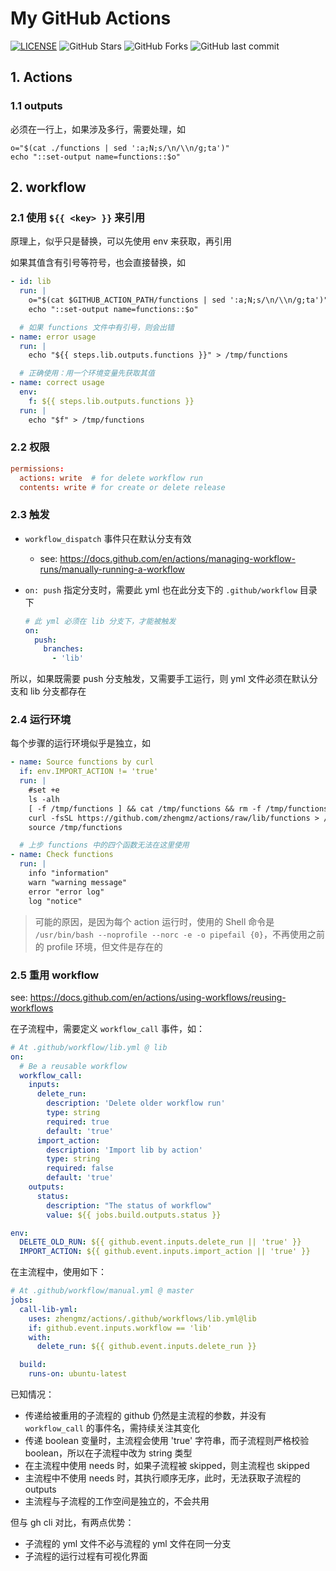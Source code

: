 # My GitHub Actions

[![LICENSE](https://img.shields.io/github/license/mashape/apistatus.svg?style=flat&logo=github&label=LICENSE)](https://github.com/zhengmz/actions/blob/master/LICENSE)
![GitHub Stars](https://img.shields.io/github/stars/zhengmz/actions.svg?style=flat&logo=appveyor&label=Stars&logo=github)
![GitHub Forks](https://img.shields.io/github/forks/zhengmz/actions.svg?style=flat&logo=appveyor&label=Forks&logo=github)
![GitHub last commit](https://img.shields.io/github/last-commit/zhengmz/actions?label=Latest%20Commit&logo=github)

## 1. Actions

### 1.1 outputs

必须在一行上，如果涉及多行，需要处理，如

```shell
o="$(cat ./functions | sed ':a;N;s/\n/\\n/g;ta')"
echo "::set-output name=functions::$o"
```

## 2. workflow

### 2.1 使用 `${{ <key> }}` 来引用

原理上，似乎只是替换，可以先使用 env 来获取，再引用

如果其值含有引号等符号，也会直接替换，如

```yaml
- id: lib
  run: |
    o="$(cat $GITHUB_ACTION_PATH/functions | sed ':a;N;s/\n/\\n/g;ta')"
    echo "::set-output name=functions::$o"

  # 如果 functions 文件中有引号，则会出错
- name: error usage
  run: |
    echo "${{ steps.lib.outputs.functions }}" > /tmp/functions

  # 正确使用：用一个环境变量先获取其值
- name: correct usage
  env:
    f: ${{ steps.lib.outputs.functions }}
  run: |
    echo "$f" > /tmp/functions
```

### 2.2 权限

```conf
permissions:
  actions: write  # for delete workflow run
  contents: write # for create or delete release
```

### 2.3 触发

- `workflow_dispatch` 事件只在默认分支有效
  - see: <https://docs.github.com/en/actions/managing-workflow-runs/manually-running-a-workflow>
- `on: push` 指定分支时，需要此 yml 也在此分支下的 `.github/workflow` 目录下 

  ```yaml
  # 此 yml 必须在 lib 分支下，才能被触发
  on:
    push:
      branches:
        - 'lib'
  ```

所以，如果既需要 push 分支触发，又需要手工运行，则 yml 文件必须在默认分支和 lib 分支都存在

### 2.4 运行环境

每个步骤的运行环境似乎是独立，如

```yml
- name: Source functions by curl
  if: env.IMPORT_ACTION != 'true'
  run: |
    #set +e
    ls -alh
    [ -f /tmp/functions ] && cat /tmp/functions && rm -f /tmp/functions
    curl -fsSL https://github.com/zhengmz/actions/raw/lib/functions > /tmp/functions
    source /tmp/functions

  # 上步 functions 中的四个函数无法在这里使用
- name: Check functions
  run: |
    info "information"
    warn "warning message"
    error "error log"
    log "notice"
```

>可能的原因，是因为每个 action 运行时，使用的 Shell 命令是 `/usr/bin/bash --noprofile --norc -e -o pipefail {0}`，不再使用之前的 profile 环境，但文件是存在的

### 2.5 重用 workflow

see: <https://docs.github.com/en/actions/using-workflows/reusing-workflows>

在子流程中，需要定义 `workflow_call` 事件，如：

```yaml
# At .github/workflow/lib.yml @ lib
on:
  # Be a reusable workflow
  workflow_call:
    inputs:
      delete_run:
        description: 'Delete older workflow run'
        type: string
        required: true
        default: 'true'
      import_action:
        description: 'Import lib by action'
        type: string
        required: false
        default: 'true'
    outputs:
      status:
        description: "The status of workflow"
        value: ${{ jobs.build.outputs.status }}

env:
  DELETE_OLD_RUN: ${{ github.event.inputs.delete_run || 'true' }}
  IMPORT_ACTION: ${{ github.event.inputs.import_action || 'true' }}
```

在主流程中，使用如下：

```yaml
# At .github/workflow/manual.yml @ master 
jobs:
  call-lib-yml:
    uses: zhengmz/actions/.github/workflows/lib.yml@lib
    if: github.event.inputs.workflow == 'lib'
    with:
      delete_run: ${{ github.event.inputs.delete_run }}

  build:
    runs-on: ubuntu-latest
```

已知情况：

- 传递给被重用的子流程的 github 仍然是主流程的参数，并没有 `workflow_call` 的事件名，需持续关注其变化
- 传递 boolean 变量时，主流程会使用 'true' 字符串，而子流程则严格校验 boolean，所以在子流程中改为 string 类型
- 在主流程中使用 needs 时，如果子流程被 skipped，则主流程也 skipped
- 主流程中不使用 needs 时，其执行顺序无序，此时，无法获取子流程的 outputs
- 主流程与子流程的工作空间是独立的，不会共用

但与 gh cli 对比，有两点优势：

- 子流程的 yml 文件不必与流程的 yml 文件在同一分支
- 子流程的运行过程有可视化界面

